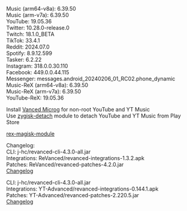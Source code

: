 Music (arm64-v8a): 6.39.50  
Music (arm-v7a): 6.39.50  
YouTube: 19.05.36  
Twitter: 10.28.0-release.0  
Twitch: 18.1.0_BETA  
TikTok: 33.4.1  
Reddit: 2024.07.0  
Spotify: 8.9.12.599  
Tasker: 6.2.22  
Instagram: 318.0.0.30.110  
Facebook: 449.0.0.44.115  
Messenger: messages.android_20240206_01_RC02.phone_dynamic  
Music-ReX (arm64-v8a): 6.39.50  
Music-ReX (arm-v7a): 6.39.50  
YouTube-ReX: 19.05.36  

Install [Vanced Microg](https://github.com/TeamVanced/VancedMicroG/releases) for non-root YouTube and YT Music  
Use [zygisk-detach](https://github.com/j-hc/zygisk-detach) module to detach YouTube and YT Music from Play Store  

[rex-magisk-module](https://github.com/LemonyOwO/rex-magisk-module)  

Changelog:  
CLI: j-hc/revanced-cli-4.3.0-all.jar  
Integrations: ReVanced/revanced-integrations-1.3.2.apk  
Patches: ReVanced/revanced-patches-4.2.0.jar  
[Changelog](https://github.com/ReVanced/revanced-patches/releases/tag/v4.2.0)

CLI: j-hc/revanced-cli-4.3.0-all.jar  
Integrations: YT-Advanced/revanced-integrations-0.144.1.apk  
Patches: YT-Advanced/revanced-patches-2.220.5.jar  
[Changelog](https://github.com/YT-Advanced/ReX-patches/releases/tag/v2.220.5)  
